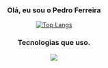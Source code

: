 <div align="center">
  
  ### Olá, eu sou o Pedro Ferreira
  
  [![Top Langs](https://github-readme-stats.vercel.app/api/top-langs/?username=pedro-senatus&show&theme=radical)](https://github.com/pedro-senatus/github-readme-stats)
  
  ### Tecnologias que uso.
  
  <p align="center">
    <a href="https://skillicons.dev">
      <img src="https://skillicons.dev/icons?i=git,html,css,js,ts,nodejs,py,java,express,react,bootstrap,mongodb,mysql,postman,figma" />
    </a>
  </p>
</div>
